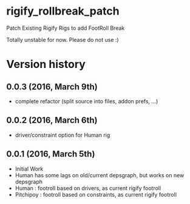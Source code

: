 # rigify_rollbreak_patch
Patch Existing Rigify Rigs to add FootRoll Break

Totally unstable for now. Please do not use :)

# Version history

## 0.0.3 (2016, March 9th)

* complete refactor (split source into files, addon prefs, ...)

## 0.0.2 (2016, March 6th)

* driver/constraint option for Human rig

## 0.0.1 (2016, March 5th)

* Initial Work
* Human has some lags on old/current depsgraph, but works on new depsgraph
* Human : footroll based on drivers, as current rigify footroll
* Pitchipoy : footroll based on constraints, as current rigify footroll
